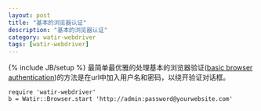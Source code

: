 ```yaml
---
layout: post
title: "基本的浏览器认证"
description: "基本的浏览器认证"
category: watir-webdriver
tags: [watir-webdriver]
---
```

{% include JB/setup %}
最简单最优雅的处理基本的浏览器验证([basic browser authentication](http://en.wikipedia.org/wiki/Basic_access_authentication))的方法是在url中加入用户名和密码，以绕开验证对话框。

	require 'watir-webdriver'
	b = Watir::Browser.start 'http://admin:password@yourwebsite.com'

